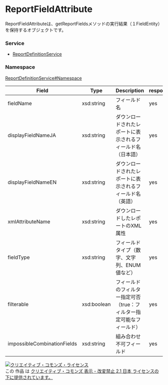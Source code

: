 

# ReportFieldAttribute

ReportFieldAttributeは、getReportFieldsメソッドの実行結果（１FieldEntity）を保持するオブジェクトです。

### Service

+ [ReportDefinitionService](../../services/ReportDefinitionService.md)

### Namespace

[ReportDefinitionService#Namespace](../../services/ReportDefinitionService.md#namespace)

| Field | Type | Description | response |
| ----- | ---- | ----------- | -------- |
| fieldName | xsd:string | フィールド名 | yes | |
| displayFieldNameJA | xsd:string | ダウンロードされたレポートに表示されるフィールド名（日本語） | yes | |
| displayFieldNameEN | xsd:string | ダウンロードされたレポートに表示されるフィールド名（英語） | yes | |
| xmlAttributeName | xsd:string | ダウンロードしたレポートのXML属性 | yes | |
| fieldType | xsd:string | フィールドタイプ（数字、文字列、ENUM値など） | yes | |
| filterable | xsd:boolean | フィールドのフィルター指定可否（true：フィルター指定可能なフィールド） | yes | |
| impossibleCombinationFields | xsd:string | 組み合わせ不可フィールド | yes | |

<a rel="license" href="http://creativecommons.org/licenses/by-nd/2.1/jp/"><img alt="クリエイティブ・コモンズ・ライセンス" style="border-width:0" src="https://i.creativecommons.org/l/by-nd/2.1/jp/88x31.png" /></a><br />この 作品 は <a rel="license" href="http://creativecommons.org/licenses/by-nd/2.1/jp/">クリエイティブ・コモンズ 表示 - 改変禁止 2.1 日本 ライセンスの下に提供されています。</a>
